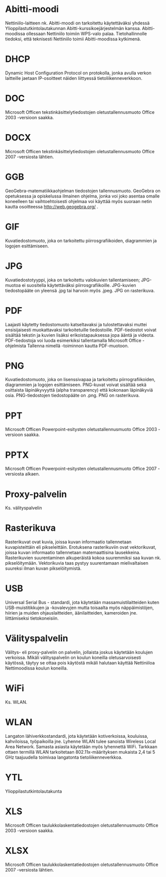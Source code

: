 # Abitti-moodi
Nettiniilo-laitteen nk. Abitti-moodi on tarkoitettu käytettäväksi yhdessä Ylioppilastutkintolautakunnan Abitti-kurssikoejärjestelmän kanssa. Abitti-moodissa ollessaan Nettiniilo toimiin WPS-valo palaa. Tietohallinnolle tiedoksi, että teknisesti Nettiniilo toimii Abitti-moodissa kytkimenä.

# DHCP
Dynamic Host Configuration Protocol on protokolla, jonka avulla verkon laitteille jaetaan IP-osoitteet näiden liittyessä tietoliikenneverkkoon.

# DOC
Microsoft Officen tekstinkäsittelytiedostojen oletustallennusmuoto Office 2003 -versioon saakka.

# DOCX
Microsoft Officen tekstinkäsittelytiedostojen oletustallennusmuoto Office 2007 -versiosta lähtien.

# GGB
GeoGebra-matematiikkaohjelman tiedostojen tallennusmuoto. GeoGebra on opetuksessa ja opiskelussa ilmainen ohjelma, jonka voi joko asentaa omalle koneelleen tai vaihtoehtoisesti ohjelmaa voi käyttää myös suoraan netin kautta osoitteessa http://web.geogebra.org/ .

# GIF
Kuvatiedostomuoto, joka on tarkoitettu piirrosgrafiikoiden, diagrammien ja logojen esittämiseen.

# JPG
Kuvatiedostotyyppi, joka on tarkoitettu valokuvien tallentamiseen; JPG-muotoa ei suositella käytettäväksi piirrosgrafiikoille. JPG-kuvien tiedostopääte on yleensä .jpg tai harvoin myös .jpeg. JPG on rasterikuva.

# PDF
Laajasti käytetty tiedostomuoto katseltavaksi ja tulostettavaksi muttei ensisijaisesti muokattavaksi tarkoitetuille tiedostoille. PDF-tiedostot voivat sisältää tekstin ja kuvien lisäksi erikoistapauksessa jopa ääntä ja videota. PDF-tiedostoja voi luoda esimerkiksi tallentamalla Microsoft Office -ohjelmista Tallenna nimellä -toiminnon kautta PDF-muotoon.

# PNG
Kuvatiedostomuoto, joka on lisenssivapaa ja tarkoitettu piirrografiikoiden, diagrammien ja logojen esittämiseen. PNG-kuvat voivat sisältää sekä osittaista läpinäkyvyyttä (alpha transparency) että kokonaan läpinäkyviä osia. PNG-tiedostojen tiedostopääte on .png. PNG on rasterikuva.

# PPT
Microsoft Officen Powerpoint-esitysten oletustallennusmuoto Office 2003 -versioon saakka.

# PPTX
Microsoft Officen Powerpoint-esitysten oletustallennusmuoto Office 2007 -versiosta alkaen.

# Proxy-palvelin
Ks. välityspalvelin

# Rasterikuva
Rasterikuvat ovat kuvia, joissa kuvan informaatio tallennetaan kuvapisteittäin eli pikseleittäin. Erotuksena rasterikuviin ovat vektorikuvat, joissa kuvan informaatio tallennetaan matemaattisina lausekkeina. Rasterikuvien suurentaminen alkuperäistä kokoa suuremmiksi saa kuvan nk. pikselöitymään. Vektorikuvia taas pystyy suurentamaan mielivaltaisen suureksi ilman kuvan pikselöitymistä.

# USB
Universal Serial Bus - standardi, jota käytetään massamuistilaitteiden kuten USB-muistitikkujen ja -kovalevyjen mutta toisaalta myös näppäimistöjen, hiirien ja muiden ohjauslaitteiden, äänilaitteiden, kameroiden jne. liittämiseksi tietokoneisiin.

# Välityspalvelin
Välitys- eli proxy-palvelin on palvelin, jollaista joskus käytetään koulujen verkoissa. Mikäli välityspalvelin on koulun koneilla oletusarvoisesti käytössä, täytyy se ottaa pois käytöstä mikäli halutaan käyttää Nettiniiloa Nettimoodissa koulun koneilla.

# WiFi
Ks. WLAN.

# WLAN
Langaton lähiverkkostandardi, jota käytetään kotiverkoissa, kouluissa, kahviloissa, työpaikoilla jne. Lyhenne WLAN tulee sanoista Wireless Local Area Network. Samasta asiasta käytetään myös lyhennettä WiFi. Tarkkaan ottaen termillä WLAN tarkoitetaan 802.11x-määrityksen mukaista 2,4 tai 5 GHz taajuudella toimivaa langatonta tietoliikenneverkkoa.

# YTL
Ylioppilastutkintolautakunta

# XLS
Microsoft Officen taulukkolaskentatiedostojen oletustallennusmuoto Office 2003 -versioon saakka.

# XLSX
Microsoft Officen taulukkolaskentatiedostojen oletustallennusmuoto Office 2007 -versiosta lähtien.